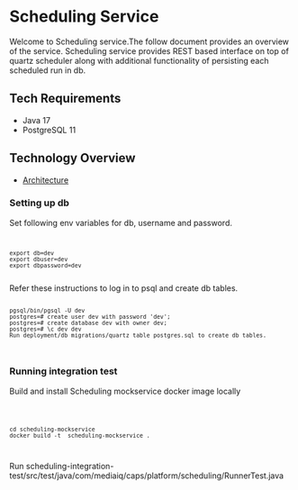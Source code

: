 # Scheduling Service

Welcome to Scheduling service.The follow document provides an overview of the service. Scheduling service provides REST based interface on top of quartz scheduler 
along with additional functionality of persisting each scheduled run in db.

## Tech Requirements

- Java 17
- PostgreSQL 11
  
## Technology Overview

- [Architecture](wiki/architecture.md)

### Setting up db
Set following env variables for db, username and password.
<code>

	export db=dev
	export dbuser=dev
	export dbpassword=dev

</code>
Refer these instructions to log in to psql and create db tables.
<code>

	pgsql/bin/pgsql -U dev
	postgres=# create user dev with password 'dev';
	postgres=# create database dev with owner dev;
	postgres=# \c dev dev
	Run deployment/db_migrations/quartz_table_postgres.sql to create db tables.

</code>

### Running integration test
Build and install Scheduling mockservice docker image locally

<code>

    cd scheduling-mockservice 
    docker build -t  scheduling-mockservice .

</code>

Run scheduling-integration-test/src/test/java/com/mediaiq/caps/platform/scheduling/RunnerTest.java
